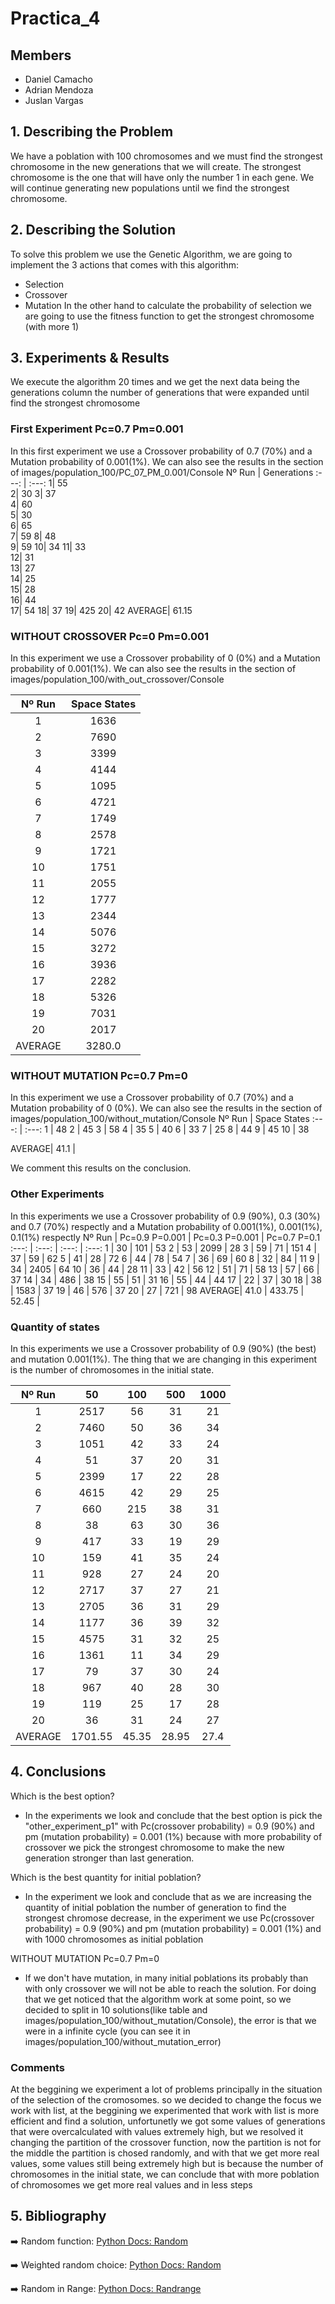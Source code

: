 # Practica_4
## Members

- Daniel Camacho
- Adrian Mendoza
- Juslan Vargas

## 1. Describing the Problem
We have a poblation with 100 chromosomes and we must find the strongest chromosome in the new generations that we will create. The strongest chromosome is the one that will have only the number 1 in each gene. We will continue generating new populations until we find the strongest chromosome.

## 2. Describing the Solution
To solve this problem we use the Genetic Algorithm, we are going to implement the 3 actions that comes with this algorithm:
- Selection
- Crossover
- Mutation
In the other hand to calculate the probability of selection we are going to use the fitness function to get the strongest chromosome (with more 1)
## 3. Experiments & Results

We execute the algorithm 20 times and we get the next data being the generations column the number of generations that were expanded until find the strongest chromosome
### First Experiment Pc=0.7 Pm=0.001
In this first experiment we use a Crossover probability of 0.7 (70%) and a Mutation probability of 0.001(1%). We can also  see the results in the section of images/population_100/PC_07_PM_0.001/Console
Nº Run | Generations
:---: | :---: 
1| 55  
2| 30 
3| 37  
4| 60  
5| 30  
6| 65  
7| 59 
8| 48  
9| 59 
10| 34 
11| 33  
12| 31  
13| 27  
14| 25  
15| 28  
16| 44  
17| 54 
18| 37 
19| 425 
20| 42 
AVERAGE| 61.15  
### WITHOUT CROSSOVER Pc=0 Pm=0.001
In this experiment we use a Crossover probability of 0 (0%) and a Mutation probability of 0.001(1%). We can also  see the results in the section of images/population_100/with_out_crossover/Console

Nº Run | Space States 
:---: | :---: 
1 | 1636
2 | 7690
3 | 3399
4 | 4144
5 | 1095
6 | 4721
7 | 1749
8 | 2578
9 | 1721
10 | 1751
11 | 2055
12 | 1777
13 | 2344
14 | 5076
15 | 3272
16 | 3936
17 | 2282
18 | 5326
19 | 7031
20 | 2017
AVERAGE| 3280.0   |
### WITHOUT MUTATION Pc=0.7 Pm=0
In this experiment we use a Crossover probability of 0.7 (70%) and a Mutation probability of 0 (0%). We can also  see the results in the section of images/population_100/without_mutation/Console
Nº Run | Space States 
:---: | :---: 
1 | 48
2 | 45
3 | 58
4 | 35
5 | 40
6 | 33
7 | 25
8 | 44
9 | 45
10 | 38

AVERAGE|  41.1  |

We comment this results on the conclusion.

### Other Experiments
In this experiments we use a Crossover probability of 0.9 (90%), 0.3 (30%) and 0.7 (70%)  respectly and a Mutation probability of 0.001(1%), 0.001(1%), 0.1(1%) respectly
Nº Run | Pc=0.9 P=0.001  | Pc=0.3 P=0.001 | Pc=0.7 P=0.1
:---: | :---:  | :---:  | :---: 
1 | 30 | 101 | 53
2 | 53 | 2099 | 28
3 | 59 | 71 | 151
4 | 37 | 59 | 62
5 | 41 | 28 | 72
6 | 44 | 78 | 54
7 | 36 | 69 | 60
8 | 32 | 84 | 11
9 | 34 | 2405 | 64
10 | 36 | 44 | 28
11 | 33 | 42 | 56
12 | 51 | 71 | 58
13 | 57 | 66 | 37
14 | 34 | 486 | 38
15 | 55 | 51 | 31
16 | 55 | 44 | 44
17 | 22 | 37 | 30
18 | 38 | 1583 | 37
19 | 46 | 576 | 37
20 | 27 | 721 | 98
AVERAGE| 41.0   | 433.75  |  52.45 |

### Quantity of states
In this experiments we use a Crossover probability of 0.9 (90%) (the best) and mutation 0.001(1%). The thing that we are changing in this experiment is the number of chromosomes in the initial state.

Nº Run | 50  | 100 | 500  | 1000
:---: | :---:  | :---:  |  :---: | :---: 
1 | 2517 | 56 | 31 | 21
2 | 7460 | 50 | 36 | 34
3 | 1051 | 42 | 33 | 24
4 | 51 | 37 | 20 | 31
5 | 2399 | 17 | 22 | 28
6 | 4615 | 42 | 29 | 25
7 | 660 | 215 | 38 | 31
8 | 38 | 63 | 30 | 36
9 | 417 | 33 | 19 | 29
10 | 159 | 41 | 35 | 24
11 | 928 | 27 | 24 | 20
12 | 2717 | 37 | 27 | 21
13 | 2705 | 36 | 31 | 29
14 | 1177 | 36 | 39 | 32
15 | 4575 | 31 | 32 | 25
16 | 1361 | 11 | 34 | 29
17 | 79 | 37 | 30 | 24
18 | 967 | 40 | 28 | 30
19 | 119 | 25 | 17 | 28
20 | 36 | 31 | 24 | 27
AVERAGE| 1701.55 | 45.35  | 28.95  | 27.4
## 4. Conclusions

Which is the best option?
- In the experiments we look and conclude that the best option is pick the "other_experiment_p1" with Pc(crossover probability) = 0.9 (90%) and pm (mutation probability) = 0.001 (1%) because with more probability of crossover we pick the strongest chromosome to make the new generation stronger than last generation.

Which is the best quantity for initial poblation?
- In the experiment we look and conclude that as we are increasing the quantity of initial poblation the number of  generation to find the strongest chromose decrease, in the experiment we use  Pc(crossover probability) = 0.9 (90%) and pm (mutation probability) = 0.001 (1%) and with 1000 chromosomes as initial poblation

WITHOUT MUTATION Pc=0.7 Pm=0
- If we don't have mutation, in many initial poblations its probably than with only crossover we will not be able to reach the solution. For doing that we get noticed that the algorithm work at some point, so we decided to split in 10 solutions(like table and images/population_100/without_mutation/Console), the error is that we were in a infinite cycle (you can see it  in images/population_100/without_mutation_error)

### Comments

At the beggining we experiment a lot of problems principally in the situation of the selection of the cromosomes. so we decided to change the focus we work with list, at the beggining we experimented that work with list is more efficient and find a solution, unfortunetly we got some values of generations that were overcalculated with values extremely high, but we resolved it changing the partition of the crossover function, now the partition is not for the middle the partition is chosed randomly, and with that we get more real values, some values still being extremely high but is because the number of chromosomes in the initial state, we can conclude that with more poblation of chromosomes we get more real values and in less steps


## 5. Bibliography

➡️  Random function: [Python Docs: Random][random]

➡️  Weighted random choice: [Python Docs: Random][random]

➡️  Random in Range: [Python Docs: Randrange][random_range]



[random]: https://docs.python.org/3/library/random.html

[random_range]: https://docs.python.org/3/library/random.html#random.randrange



